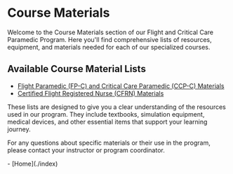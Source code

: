 # Course Materials

Welcome to the Course Materials section of our Flight and Critical Care Paramedic Program. Here you'll find comprehensive lists of resources, equipment, and materials needed for each of our specialized courses.

## Available Course Material Lists

- [Flight Paramedic (FP-C) and Critical Care Paramedic (CCP-C) Materials](fp-c_ccp-c_materials)
- [Certified Flight Registered Nurse (CFRN) Materials](cfrn-materials) <!-- Create this file if needed -->

These lists are designed to give you a clear understanding of the resources used in our program. They include textbooks, simulation equipment, medical devices, and other essential items that support your learning journey.

For any questions about specific materials or their use in the program, please contact your instructor or program coordinator.

<div class="section-container" mardown-"1">
- [Home](./index)
</div>
